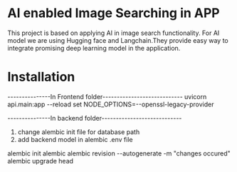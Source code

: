 # AI enabled Image Searching in APP
This project is based on applying AI in image search functionality. For AI model we are using Hugging face and Langchain.They provide easy way to integrate promising deep learning model in the application.


# Installation

---------------In Frontend folder----------------------------
uvicorn api.main:app --reload
set NODE_OPTIONS=--openssl-legacy-provider 


---------------In backend folder----------------------------
1. change alembic init file for database path
2. add backend model in alembic .env file

alembic init alembic
alembic revision --autogenerate -m "changes occured"
alembic upgrade head
